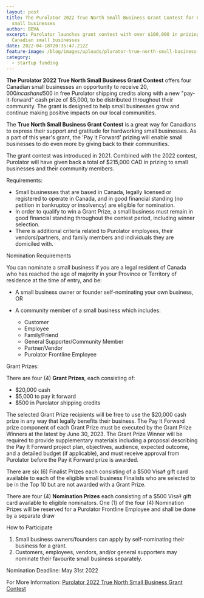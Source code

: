 ```yaml
---
layout: post
title: The Purolator 2022 True North Small Business Grant Contest for Canadian
  small businesses
author: BBVA
excerpt: Purolator launches grant contest with over $100,000 in prizing for
  Canadian small businesses
date: 2022-04-18T20:35:47.212Z
feature-image: /blog/images/uploads/plurator-true-north-small-business-grants-2022.jpg
category:
  - startup funding
---
```

**The Purolator 2022 True North Small Business Grant Contest** offers four Canadian small businesses an opportunity to receive $20,000 in cash and $500 in free Purolator shipping credits along with a new "pay-it-forward" cash prize of $5,000, to be distributed throughout their community. The grant is designed to help small businesses grow and continue making positive impacts on our local communities.

The **True North Small Business Grant Contest** is a great way for Canadians to express their support and gratitude for hardworking small businesses. As a part of this year's grant, the 'Pay it Forward' prizing will enable small businesses to do even more by giving back to their communities.

The grant contest was introduced in 2021. Combined with the 2022 contest, Purolator will have given back a total of $215,000 CAD in prizing to small businesses and their community members.

Requirements:

* Small businesses that are based in Canada, legally licensed or registered to operate in Canada, and in good financial standing (no petition in bankruptcy or insolvency) are eligible for nomination.
* In order to qualify to win a Grant Prize, a small business must remain in good financial standing throughout the contest period, including winner selection.
* There is additional criteria related to Purolator employees, their vendors/partners, and family members and individuals they are domiciled with. 

Nomination Requirements

You can nominate a small business if you are a legal resident of Canada who has reached the age of majority in your Province or Territory of residence at the time of entry, and be:

* A small business owner or founder self-nominating your own business, OR
* A community member of a small business which includes:

  * Customer
  * Employee
  * Family/Friend
  * General Supporter/Community Member
  * Partner/Vendor
  * Purolator Frontline Employee

Grant Prizes:

There are four (4) **Grant Prizes**, each consisting of:

* $20,000 cash
* $5,000 to pay it forward
* $500 in Purolator shipping credits

The selected Grant Prize recipients will be free to use the $20,000 cash prize in any way that legally benefits their business. The Pay It Forward prize component of each Grant Prize must be executed by the Grant Prize Winners at the latest by June 30, 2023. The Grant Prize Winner will be required to provide supplementary materials including a proposal describing the Pay It Forward project plan, objectives, audience, expected outcome, and a detailed budget (if applicable), and must receive approval from Purolator before the Pay it Forward prize is awarded.

There are six (6) Finalist Prizes each consisting of a $500 Visa‡ gift card available to each of the eligible small business Finalists who are selected to be in the Top 10 but are not awarded with a Grant Prize. 

There are four (4) **Nomination Prizes** each consisting of a $500 Visa‡ gift card available to eligible nominators. One (1) of the four (4) Nomination Prizes will be reserved for a Purolator Frontline Employee and shall be done by a separate draw

How to Participate

1. Small business owners/founders can apply by self-nominating their business for a grant. 
2. Customers, employees, vendors, and/or general supporters may nominate their favourite small business separately.

Nomination Deadline: May 31st 2022

For More Information: [Purolator 2022 True North Small Business Grant Contest](https://cloud.connect.purolator.com/small-business-grants)